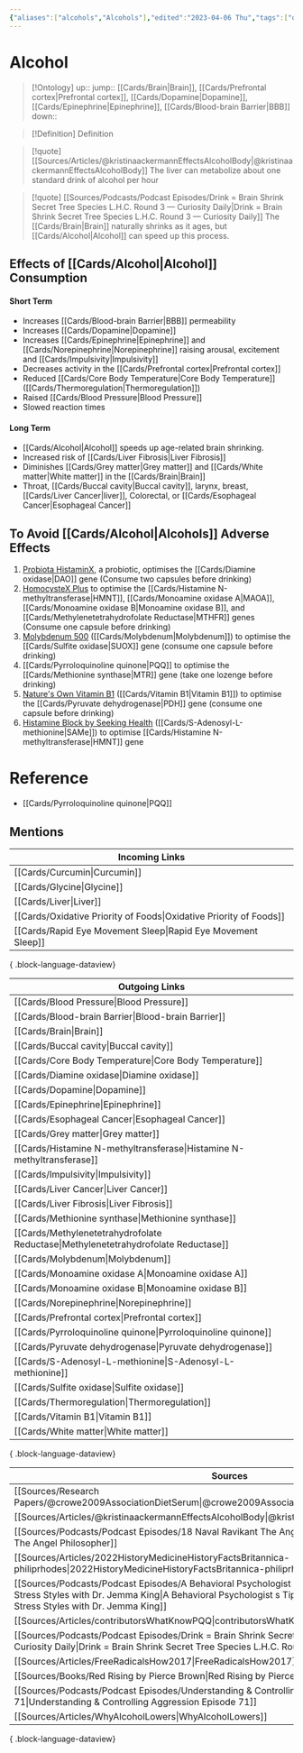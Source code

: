 ```yaml
---
{"aliases":["alcohols","Alcohols"],"edited":"2023-04-06 Thu","tags":["on/Health"],"date created":"2022-11-28 Mon","dg-publish":true,"permalink":"/cards/alcohol/","dgPassFrontmatter":true}
---
```


# Alcohol

> [!Ontology]
> up:: 
> jump:: [[Cards/Brain\|Brain]], [[Cards/Prefrontal cortex\|Prefrontal cortex]], [[Cards/Dopamine\|Dopamine]], [[Cards/Epinephrine\|Epinephrine]], [[Cards/Blood-brain Barrier\|BBB]]
> down:: 

> [!Definition] Definition
> 

> [!quote] [[Sources/Articles/@kristinaackermannEffectsAlcoholBody\|@kristinaackermannEffectsAlcoholBody]]
> The liver can metabolize about one standard drink of alcohol per hour

> [!quote] [[Sources/Podcasts/Podcast Episodes/Drink = Brain Shrink  Secret Tree Species  L.H.C. Round 3 — Curiosity Daily\|Drink = Brain Shrink  Secret Tree Species  L.H.C. Round 3 — Curiosity Daily]]
> The [[Cards/Brain\|Brain]] naturally shrinks as it ages, but [[Cards/Alcohol\|Alcohol]] can speed up this process. 

## Effects of [[Cards/Alcohol\|Alcohol]] Consumption

#### Short Term
- Increases [[Cards/Blood-brain Barrier\|BBB]] permeability
- Increases [[Cards/Dopamine\|Dopamine]]
- Increases [[Cards/Epinephrine\|Epinephrine]] and [[Cards/Norepinephrine\|Norepinephrine]] raising arousal, excitement and [[Cards/Impulsivity\|Impulsivity]]
- Decreases activity in the [[Cards/Prefrontal cortex\|Prefrontal cortex]]
- Reduced [[Cards/Core Body Temperature\|Core Body Temperature]] ([[Cards/Thermoregulation\|Thermoregulation]])
- Raised [[Cards/Blood Pressure\|Blood Pressure]]
- Slowed reaction times

#### Long Term
- [[Cards/Alcohol\|Alcohol]] speeds up age-related brain shrinking.
- Increased risk of [[Cards/Liver Fibrosis\|Liver Fibrosis]]
- Diminishes [[Cards/Grey matter\|Grey matter]] and [[Cards/White matter\|White matter]] in the [[Cards/Brain\|Brain]]
- Throat, [[Cards/Buccal cavity\|Buccal cavity]], larynx, breast, [[Cards/Liver Cancer\|liver]], Colorectal, or [[Cards/Esophageal Cancer\|Esophageal Cancer]]

## To Avoid [[Cards/Alcohol\|Alcohols]] Adverse Effects
1. [Probiota HistaminX](https://www.seekinghealth.com/products/probiota-histaminx-60-capsules), a probiotic, optimises the [[Cards/Diamine oxidase\|DAO]] gene (Consume two capsules before drinking)
2. [HomocysteX Plus](https://www.seekinghealth.com/products/homocystex-plus-60-capsules) to optimise the [[Cards/Histamine N-methyltransferase\|HMNT]], [[Cards/Monoamine oxidase A\|MAOA]], [[Cards/Monoamine oxidase B\|Monoamine oxidase B]], and [[Cards/Methylenetetrahydrofolate Reductase\|MTHFR]] genes (Consume one capsule before drinking)
3. [Molybdenum 500](https://www.naturalhealthgroup.com.au/product/molybdenum-500/) ([[Cards/Molybdenum\|Molybdenum]]) to optimise the [[Cards/Sulfite oxidase\|SUOX]] gene (consume one capsule before drinking)
4. [[Cards/Pyrroloquinoline quinone\|PQQ]] to optimise the [[Cards/Methionine synthase\|MTR]] gene (take one lozenge before drinking)
5. [Nature's Own Vitamin B1](https://www.chemistwarehouse.com.au/buy/20887/nature-s-own-vitamin-b1-250mg-with-vitamin-b-for-energy-heart-health-75-tablets) ([[Cards/Vitamin B1\|Vitamin B1]]) to optimise the [[Cards/Pyruvate dehydrogenase\|PDH]] gene (consume one capsule before drinking)
6. [Histamine Block by Seeking Health](https://www.seekinghealth.com/products/histamine-block) ([[Cards/S-Adenosyl-L-methionine\|SAMe]]) to optimise [[Cards/Histamine N-methyltransferase\|HMNT]] gene

# Reference
- [[Cards/Pyrroloquinoline quinone\|PQQ]]

## Mentions
| Incoming Links                                                        |
| --------------------------------------------------------------------- |
| [[Cards/Curcumin\|Curcumin]]                                       |
| [[Cards/Glycine\|Glycine]]                                         |
| [[Cards/Liver\|Liver]]                                             |
| [[Cards/Oxidative Priority of Foods\|Oxidative Priority of Foods]] |
| [[Cards/Rapid Eye Movement Sleep\|Rapid Eye Movement Sleep]]       |

{ .block-language-dataview}

| Outgoing Links                                                                        |
| ------------------------------------------------------------------------------------- |
| [[Cards/Blood Pressure\|Blood Pressure]]                                           |
| [[Cards/Blood-brain Barrier\|Blood-brain Barrier]]                                 |
| [[Cards/Brain\|Brain]]                                                             |
| [[Cards/Buccal cavity\|Buccal cavity]]                                             |
| [[Cards/Core Body Temperature\|Core Body Temperature]]                             |
| [[Cards/Diamine oxidase\|Diamine oxidase]]                                         |
| [[Cards/Dopamine\|Dopamine]]                                                       |
| [[Cards/Epinephrine\|Epinephrine]]                                                 |
| [[Cards/Esophageal Cancer\|Esophageal Cancer]]                                     |
| [[Cards/Grey matter\|Grey matter]]                                                 |
| [[Cards/Histamine N-methyltransferase\|Histamine N-methyltransferase]]             |
| [[Cards/Impulsivity\|Impulsivity]]                                                 |
| [[Cards/Liver Cancer\|Liver Cancer]]                                               |
| [[Cards/Liver Fibrosis\|Liver Fibrosis]]                                           |
| [[Cards/Methionine synthase\|Methionine synthase]]                                 |
| [[Cards/Methylenetetrahydrofolate Reductase\|Methylenetetrahydrofolate Reductase]] |
| [[Cards/Molybdenum\|Molybdenum]]                                                   |
| [[Cards/Monoamine oxidase A\|Monoamine oxidase A]]                                 |
| [[Cards/Monoamine oxidase B\|Monoamine oxidase B]]                                 |
| [[Cards/Norepinephrine\|Norepinephrine]]                                           |
| [[Cards/Prefrontal cortex\|Prefrontal cortex]]                                     |
| [[Cards/Pyrroloquinoline quinone\|Pyrroloquinoline quinone]]                       |
| [[Cards/Pyruvate dehydrogenase\|Pyruvate dehydrogenase]]                           |
| [[Cards/S-Adenosyl-L-methionine\|S-Adenosyl-L-methionine]]                         |
| [[Cards/Sulfite oxidase\|Sulfite oxidase]]                                         |
| [[Cards/Thermoregulation\|Thermoregulation]]                                       |
| [[Cards/Vitamin B1\|Vitamin B1]]                                                   |
| [[Cards/White matter\|White matter]]                                               |

{ .block-language-dataview}

| Sources                                                                                                                                                                                                                                 |
| --------------------------------------------------------------------------------------------------------------------------------------------------------------------------------------------------------------------------------------- |
| [[Sources/Research Papers/@crowe2009AssociationDietSerum\|@crowe2009AssociationDietSerum]]                                                                                                                                           |
| [[Sources/Articles/@kristinaackermannEffectsAlcoholBody\|@kristinaackermannEffectsAlcoholBody]]                                                                                                                                      |
| [[Sources/Podcasts/Podcast Episodes/18 Naval Ravikant The Angel Philosopher\|18 Naval Ravikant The Angel Philosopher]]                                                                                                               |
| [[Sources/Articles/2022HistoryMedicineHistoryFactsBritannica-philiprhodes\|2022HistoryMedicineHistoryFactsBritannica-philiprhodes]]                                                                                                  |
| [[Sources/Podcasts/Podcast Episodes/A Behavioral Psychologist s Tips to Identifying and Managing Stress Styles with Dr. Jemma King\|A Behavioral Psychologist s Tips to Identifying and Managing Stress Styles with Dr. Jemma King]] |
| [[Sources/Articles/contributorsWhatKnowPQQ\|contributorsWhatKnowPQQ]]                                                                                                                                                                |
| [[Sources/Podcasts/Podcast Episodes/Drink = Brain Shrink  Secret Tree Species  L.H.C. Round 3 — Curiosity Daily\|Drink = Brain Shrink  Secret Tree Species  L.H.C. Round 3 — Curiosity Daily]]                                       |
| [[Sources/Articles/FreeRadicalsHow2017\|FreeRadicalsHow2017]]                                                                                                                                                                        |
| [[Sources/Books/Red Rising by Pierce Brown\|Red Rising by Pierce Brown]]                                                                                                                                                             |
| [[Sources/Podcasts/Podcast Episodes/Understanding & Controlling Aggression   Episode 71\|Understanding & Controlling Aggression   Episode 71]]                                                                                       |
| [[Sources/Articles/WhyAlcoholLowers\|WhyAlcoholLowers]]                                                                                                                                                                              |

{ .block-language-dataview}